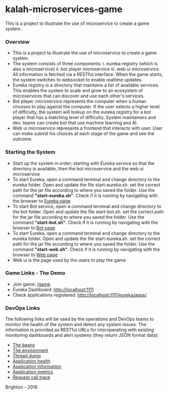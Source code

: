 # kalah-microservices-game
This is a project to illustrate the use of microservice to create a game system.

### Overview

*   This is a project to illustrate the use of microservice to create a game system.
*   The system consists of three components: i. eureka registry (which is also a microservice) ii. bot player microservice iii. web ui microservice. All information is fetched via a RESTful interface. When the game starts, the system switches to websocket to enable realtime updates.
*   Eureka registry is a directory that maintains a list of available services. This enables the system to scale and grow to an ecosystem of microservices that can discover and use each other's services.
*   Bot player microservice represents the computer when a human chooses to play against the computer. If the user selects a higher level of difficulty, the system will lookup on the eureka registry for a bot player that has a matching level of difficulty. System maintainers and dev. teams can create bot that use machine learning and AI.
*   Web ui microservice represents a frontend that interacts with user. User can make submit his choices at each stage of the game and see the outcome.

### Starting the System

*   Start up the system in order; starting with Eureka service so that the directory is available, then the bot microservice and the web ui microservice
*   To start Eureka, open a command terminal and change directory to the eureka folder. Open and update the file start-eureka.sh. set the correct path for the jar file according to where you saved the folder. Use the command **"start-eureka.sh"**. Check if it is running by navigating with the browser to [Eureka page](http://localhost:1111/)
*   To start Bot service, open a command terminal and change directory to the bot folder. Open and update the file start-bot.sh. set the correct path for the jar file according to where you saved the folder. Use the command **"start-bot.sh"**. Check if it is running by navigating with the browser to [Bot page](http://localhost:2222/)
*   To start Eureka, open a command terminal and change directory to the eureka folder. Open and update the file start-eureka.sh. set the correct path for the jar file according to where you saved the folder. Use the command **"start-web.sh"**. Check if it is running by navigating with the browser to [Web page](http://localhost:3333/)
*   Web ui is the page used by the users to play the game

### Game Links - The Demo

*   Join game: [/game](/game)
*   Eureka Dashboard: [http://localhost:1111](http://localhost:1111)
*   Check applications registered: [http://localhost:1111/eureka/apps/](http://localhost:1111/eureka/apps/)

### DevOps Links

The following links will be used by the operations and DevOps teams to monitor the health of the system and detect any system issues. The information is provided as RESTful URLs for interoperating with existing monitoring dashboards and alert systems (they return JSON format data):

*   [The beans](/beans)
*   [The environment](/env)
*   [Thread dump](/dump)
*   [Application health](/health)
*   [Application information](/info)
*   [Application metrics](/metrics)
*   [Request call trace](/trace)

<footer>Brighton - 2018</footer>
